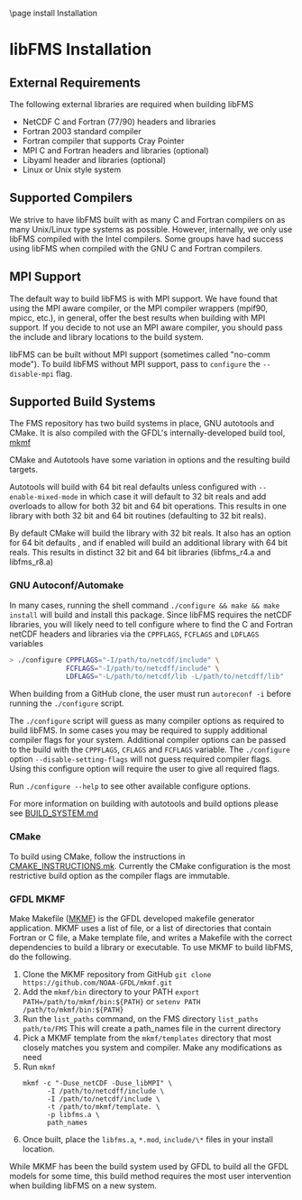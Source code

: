 \page install Installation
# libFMS Installation

## External Requirements

The following external libraries are required when building libFMS

* NetCDF C and Fortran (77/90) headers and libraries
* Fortran 2003 standard compiler
* Fortran compiler that supports Cray Pointer
* MPI C and Fortran headers and libraries (optional)
* Libyaml header and libraries (optional)
* Linux or Unix style system

## Supported Compilers

We strive to have libFMS built with as many C and Fortran compilers on as many
Unix/Linux type systems as possible.  However, internally, we only use libFMS
compiled with the Intel compilers.  Some groups have had success using libFMS
when compiled with the GNU C and Fortran compilers.

## MPI Support

The default way to build libFMS is with MPI support.  We have found that using
the MPI aware compiler, or the MPI compiler wrappers (mpif90, mpicc, etc.), in
general, offer the best results when building with MPI support.  If you decide
to not use an MPI aware compiler, you should pass the include and library
locations to the build system.

libFMS can be built without MPI support (sometimes called "no-comm mode").  To
build libFMS without MPI support, pass to `configure` the `--disable-mpi` flag.

## Supported Build Systems

The FMS repository has two build systems in place, GNU autotools and CMake.
It is also compiled with the GFDL's internally-developed build tool, [mkmf](https://github.com/noaa-gfdl/mkmf)

CMake and Autotools have some variation in options and the resulting build targets.

Autotools will build with 64 bit real defaults unless configured with `--enable-mixed-mode` in
which case it will default to 32 bit reals and add overloads to allow for both 32 bit and 64 bit
operations. This results in one library with both 32 bit and 64 bit routines (defaulting to 32 bit reals).

By default CMake will build the library with 32 bit reals. It also has an option for 64 bit defaults
, and if enabled will build an additional library with 64 bit reals. This results in distinct 32 bit and 64 bit libraries (libfms_r4.a and libfms_r8.a)

### GNU Autoconf/Automake

In many cases, running the shell command `./configure && make && make install`
will build and install this package.  Since libFMS requires the netCDF libraries,
you will likely need to tell configure where to find the C and Fortran netCDF
headers and libraries via the `CPPFLAGS`, `FCFLAGS` and `LDFLAGS` variables

```bash
> ./configure CPPFLAGS="-I/path/to/netcdf/include" \
              FCFLAGS="-I/path/to/netcdff/include" \
              LDFLAGS="-L/path/to/netcdf/lib -L/path/to/netcdff/lib"
```

When building from a GitHub clone, the user must run `autoreconf -i` before
running the `./configure` script.

The `./configure` script will guess as many compiler options as required to
build libFMS.  In some cases you may be required to supply additional compiler
flags for your system.  Additional compiler options can be passed to the build
with the `CPPFLAGS`, `CFLAGS` and `FCFLAGS` variable.  The `./configure` option
`--disable-setting-flags` will not guess required compiler flags.  Using this
configure option will require the user to give all required flags.

Run `./configure --help` to see other available configure options.

For more information on building with autotools and build options please see
 [BUILD_SYSTEM.md](https://github.com/NOAA-GFDL/FMS/blob/main/libFMS/BUILD_SYSTEM.md)

### CMake

To build using CMake, follow the instructions in
[CMAKE_INSTRUCTIONS.mk](https://github.com/NOAA-GFDL/FMS/blob/main/CMAKE_INSTRUCTIONS.md).
Currently the CMake configuration is the most restrictive build option as the
compiler flags are immutable.

### GFDL MKMF

Make Makefile ([MKMF](https://github.com/NOAA-GFDL/mkmf)) is the GFDL developed
makefile generator application.  MKMF uses a list of file, or a list of
directories that contain Fortran or C file, a Make template file, and writes
a Makefile with the correct dependencies to build a library or executable.  To
use MKMF to build libFMS, do the following.

1. Clone the MKMF repository from GitHub
   `git clone https://github.com/NOAA-GFDL/mkmf.git`
2. Add the `mkmf/bin` directory to your PATH
   `export PATH=/path/to/mkmf/bin:${PATH}`
   or
   `setenv PATH /path/to/mkmf/bin:${PATH}`
3. Run the `list_paths` command, on the FMS directory
   `list_paths path/to/FMS`
   This will create a path_names file in the current directory
4. Pick a MKMF template from the `mkmf/templates` directory that most closely
   matches you system and compiler.  Make any modifications as need
5. Run `mkmf`
   ```shell
   mkmf -c "-Duse_netCDF -Duse_libMPI" \
         -I /path/to/netcdff/include \
         -I /path/to/netcdf/include \
         -t /path/to/mkmf/template. \
         -p libfms.a \
         path_names
   ```
6. Once built, place the `libfms.a`, `*.mod`, `include/\*` files in your install
   location.

While MKMF has been the build system used by GFDL to build all the GFDL models
for some time, this build method requires the most user intervention when
building libFMS on a new system.
